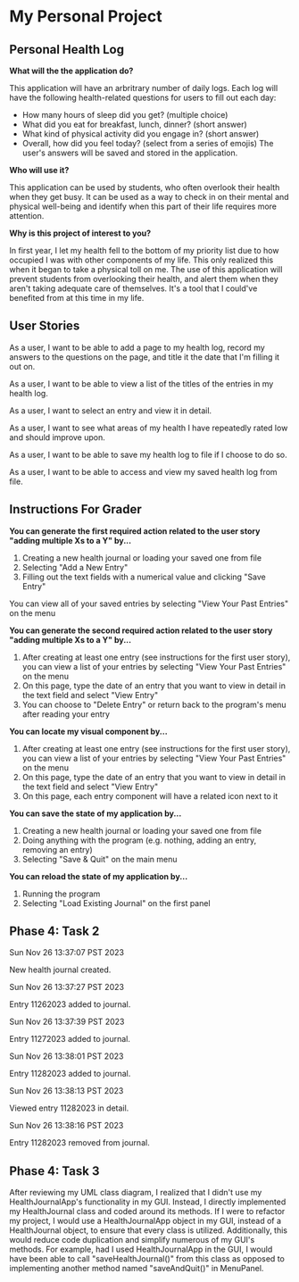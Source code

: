 # My Personal Project

## Personal Health Log

**What will the the application do?**

This application will have an arbritrary number of daily logs. Each log will
have the following health-related questions for users to fill out each day:
- How many hours of sleep did you get? (multiple choice)
- What did you eat for breakfast, lunch, dinner? (short answer)
- What kind of physical activity did you engage in? (short answer)
- Overall, how did you feel today? (select from a series of emojis)
The user's answers will be saved and stored in the application.

**Who will use it?**

This application can be used by students, who often overlook
their health when they get busy. It can be used as a way to check in on
their mental and physical well-being and identify
when this part of their life requires more attention.

**Why is this project of interest to you?**

In first year, I let my health fell to the bottom of my priority list
due to how occupied I was with other components of my 
life. This only realized this when it began to take 
a physical toll on me. The use of this application will prevent students from
overlooking their health, and alert them when they aren't taking adequate care 
of themselves. It's a tool that I could've benefited from at this time in my life.

## User Stories

As a user, I want to be able to add a page to my health log, record my answers to the questions on the page, 
and title it the date that I'm filling it out on.

As a user, I want to be able to view a list of the titles of the entries in my health log.

As a user, I want to select an entry and view it in detail.

As a user, I want to see what areas of my health I have repeatedly rated low and should improve upon.

As a user, I want to be able to save my health log to file if I choose to do so.

As a user, I want to be able to access and view my saved health log from file.

## Instructions For Grader

**You can generate the first required action related to the user story "adding multiple Xs to a Y" by...**
1) Creating a new health journal or loading your saved one from file
2) Selecting "Add a New Entry"
3) Filling out the text fields with a numerical value and clicking "Save Entry"

You can view all of your saved entries by selecting "View Your Past Entries" on the menu

**You can generate the second required action related to the user story "adding multiple Xs to a Y" by...**
1) After creating at least one entry (see instructions for the first user story), you can view a list of your entries 
by selecting "View Your Past Entries" on the 
menu
2) On this page, type the date of an entry that you want to view in detail in the text field and select "View Entry"
3) You can choose to "Delete Entry" or return back to the program's menu after reading your entry

**You can locate my visual component by...**
1) After creating at least one entry (see instructions for the first user story), you can view a list of your entries 
by selecting "View Your Past Entries" on the
   menu
2) On this page, type the date of an entry that you want to view in detail in the text field and select "View Entry"
3) On this page, each entry component will have a related icon next to it

**You can save the state of my application by...**
1) Creating a new health journal or loading your saved one from file
2) Doing anything with the program (e.g. nothing, adding an entry, removing an entry)
3) Selecting "Save & Quit" on the main menu

**You can reload the state of my application by...**

1) Running the program 
2) Selecting "Load Existing Journal" on the first panel

## Phase 4: Task 2

Sun Nov 26 13:37:07 PST 2023

New health journal created.

Sun Nov 26 13:37:27 PST 2023

Entry 11262023 added to journal.

Sun Nov 26 13:37:39 PST 2023

Entry 11272023 added to journal.

Sun Nov 26 13:38:01 PST 2023

Entry 11282023 added to journal.

Sun Nov 26 13:38:13 PST 2023

Viewed entry 11282023 in detail.

Sun Nov 26 13:38:16 PST 2023

Entry 11282023 removed from journal.

## Phase 4: Task 3

After reviewing my UML class diagram, I realized that I didn't use my HealthJournalApp's functionality
in my GUI. Instead, I directly implemented my HealthJournal class and coded around its methods. If I were to refactor
my project, I would use a HealthJournalApp object in my GUI, instead of a HealthJournal object, to ensure that every
class is utilized. Additionally, this would reduce code duplication and simplify numerous of my GUI's methods.
For example, had I used HealthJournalApp in the GUI, I would have been able to call "saveHealthJournal()" from this
class as opposed to implementing another method named "saveAndQuit()" in MenuPanel.
